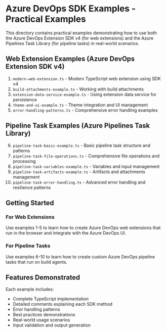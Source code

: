 # Azure DevOps SDK Examples - Practical Examples

This directory contains practical examples demonstrating how to use both the Azure DevOps Extension SDK v4 (for web extensions) and the Azure Pipelines Task Library (for pipeline tasks) in real-world scenarios.

## Web Extension Examples (Azure DevOps Extension SDK v4)

1. `modern-web-extension.ts` - Modern TypeScript web extension using SDK v4
2. `build-attachments-example.ts` - Working with build attachments 
3. `extension-data-service-example.ts` - Using extension data service for persistence
4. `theme-and-ui-example.ts` - Theme integration and UI management
5. `error-handling-patterns.ts` - Comprehensive error handling examples

## Pipeline Task Examples (Azure Pipelines Task Library)

6. `pipeline-task-basic-example.ts` - Basic pipeline task structure and patterns
7. `pipeline-task-file-operations.ts` - Comprehensive file operations and processing
8. `pipeline-task-variables-example.ts` - Variables and input management
9. `pipeline-task-artifacts-example.ts` - Artifacts and attachments management
10. `pipeline-task-error-handling.ts` - Advanced error handling and resilience patterns

## Getting Started

### For Web Extensions
Use examples 1-5 to learn how to create Azure DevOps web extensions that run in the browser and integrate with the Azure DevOps UI.

### For Pipeline Tasks
Use examples 6-10 to learn how to create custom Azure DevOps pipeline tasks that run on build agents.

## Features Demonstrated

Each example includes:
- Complete TypeScript implementation
- Detailed comments explaining each SDK method
- Error handling patterns
- Best practices demonstrations
- Real-world usage scenarios
- Input validation and output generation